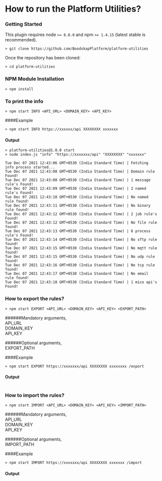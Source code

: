 # How to run the Platform Utilities?

### Getting Started
This plugin requires node `>= 6.0.0` and npm `>= 1.4.15` (latest stable is recommended).

```shell
> git clone https://github.com/BoodskapPlatform/platform-utilities
```

Once the repository has been cloned:
```shell
> cd platform-utilities
```

### NPM Module Installation

```shell
> npm install
```

### To print the info
```shell
> npm start INFO <API_URL> <DOMAIN_KEY> <API_KEY>
```

####Example
```shell
> npm start INFO https://xxxxxx/api XXXXXXXX xxxxxxx
```

#### Output

```shell
> platform-utilities@1.0.0 start
> node index.js "info" "https://xxxxxxx/api" "XXXXXXXX" "xxxxxxx"

Tue Dec 07 2021 12:43:06 GMT+0530 (India Standard Time) | Fetching info process started...
Tue Dec 07 2021 12:43:08 GMT+0530 (India Standard Time) | Domain rule Found!
Tue Dec 07 2021 12:43:08 GMT+0530 (India Standard Time) | 1 message rule's Found!
Tue Dec 07 2021 12:43:09 GMT+0530 (India Standard Time) | 2 named rule's Found!
Tue Dec 07 2021 12:43:10 GMT+0530 (India Standard Time) | No named rule found!
Tue Dec 07 2021 12:43:11 GMT+0530 (India Standard Time) | No binary rule found!
Tue Dec 07 2021 12:43:12 GMT+0530 (India Standard Time) | 2 job rule's Found!
Tue Dec 07 2021 12:43:12 GMT+0530 (India Standard Time) | No file rule found!
Tue Dec 07 2021 12:43:13 GMT+0530 (India Standard Time) | 6 process rule's Found!
Tue Dec 07 2021 12:43:14 GMT+0530 (India Standard Time) | No sftp rule found!
Tue Dec 07 2021 12:43:15 GMT+0530 (India Standard Time) | No mqtt rule found!
Tue Dec 07 2021 12:43:15 GMT+0530 (India Standard Time) | No udp rule found!
Tue Dec 07 2021 12:43:16 GMT+0530 (India Standard Time) | No tcp rule found!
Tue Dec 07 2021 12:43:17 GMT+0530 (India Standard Time) | No email rule found!
Tue Dec 07 2021 12:43:18 GMT+0530 (India Standard Time) | 1 mico api's Found!

```

### How to export the rules?

```shell
> npm start EXPORT <API_URL> <DOMAIN_KEY> <API_KEY> <EXPORT_PATH>
```

######Mandatory arguments, <br>
API_URL<br>
DOMAIN_KEY<br>
API_KEY<br>

######Optional arguments, <br>
EXPORT_PATH<br>

####Example
```shell
> npm start EXPORT https://xxxxxxx/api XXXXXXXX xxxxxxxx /export
```

#### Output

```shell

```


### How to import the rules?

```shell
> npm start IMPORT <API_URL> <DOMAIN_KEY> <API_KEY> <IMPORT_PATH>
```

######Mandatory arguments, <br>
API_URL<br>
DOMAIN_KEY<br>
API_KEY<br>

######Optional arguments, <br>
IMPORT_PATH<br>

####Example
```shell
> npm start IMPORT https://xxxxxxx/api XXXXXXXX xxxxxxx /import
```

#### Output

```shell

```